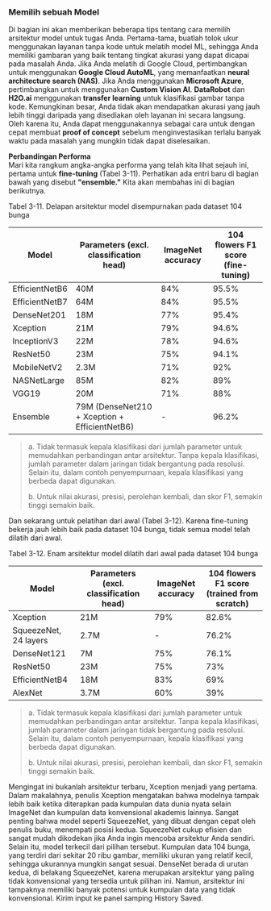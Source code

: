 ### Memilih sebuah Model

Di bagian ini akan memberikan beberapa tips tentang cara memilih arsitektur model untuk tugas Anda. Pertama-tama, buatlah tolok ukur menggunakan layanan tanpa kode untuk melatih model ML, sehingga Anda memiliki gambaran yang baik tentang tingkat akurasi yang dapat dicapai pada masalah Anda. Jika Anda melatih di Google Cloud, pertimbangkan untuk menggunakan **Google Cloud AutoML**, yang memanfaatkan **neural architecture search (NAS)**. Jika Anda menggunakan **Microsoft Azure**, pertimbangkan untuk menggunakan **Custom Vision AI**. **DataRobot** dan **H2O.ai** menggunakan **transfer learning** untuk klasifikasi gambar tanpa kode. Kemungkinan besar, Anda tidak akan mendapatkan akurasi yang jauh lebih tinggi daripada yang disediakan oleh layanan ini secara langsung. Oleh karena itu, Anda dapat menggunakannya sebagai cara untuk dengan cepat membuat **proof of concept** sebelum menginvestasikan terlalu banyak waktu pada masalah yang mungkin tidak dapat diselesaikan.

**Perbandingan Performa**  
Mari kita rangkum angka-angka performa yang telah kita lihat sejauh ini, pertama untuk **fine-tuning** (Tabel 3-11). Perhatikan ada entri baru di bagian bawah yang disebut **"ensemble."** Kita akan membahas ini di bagian berikutnya.

Tabel 3-11. Delapan arsitektur model disempurnakan pada dataset 104 bunga

| Model         | Parameters (excl. classification head) | ImageNet accuracy | 104 flowers F1 score (fine-tuning) |
|--------------|----------------------------------------|------------------|-------------------------------------|
| EfficientNetB6 | 40M                                    | 84%              | 95.5%                               |
| EfficientNetB7 | 64M                                    | 84%              | 95.5%                               |
| DenseNet201    | 18M                                    | 77%              | 95.4%                               |
| Xception        | 21M                                    | 79%              | 94.6%                               |
| InceptionV3      | 22M                                    | 78%              | 94.6%                               |
| ResNet50         | 23M                                    | 75%              | 94.1%                               |
| MobileNetV2      | 2.3M                                   | 71%              | 92%                                 |
| NASNetLarge     | 85M                                    | 82%              | 89%                                 |
| VGG19            | 20M                                    | 71%              | 88%                                 |
| Ensemble         | 79M (DenseNet210 + Xception + EfficientNetB6) | -                | 96.2%                               |

> a. Tidak termasuk kepala klasifikasi dari jumlah parameter untuk memudahkan perbandingan antar arsitektur. Tanpa kepala klasifikasi, jumlah parameter dalam jaringan tidak bergantung pada resolusi. Selain itu, dalam contoh penyempurnaan, kepala klasifikasi yang berbeda dapat digunakan.
> 
> b. Untuk nilai akurasi, presisi, perolehan kembali, dan skor F1, semakin tinggi semakin baik.

Dan sekarang untuk pelatihan dari awal (Tabel 3-12). Karena fine-tuning bekerja jauh lebih baik pada dataset 104 bunga, tidak semua model telah dilatih dari awal.

Tabel 3-12. Enam arsitektur model dilatih dari awal pada dataset 104 bunga

| Model                 | Parameters (excl. classification head) | ImageNet accuracy | 104 flowers F1 score (trained from scratch) |
|-----------------------|----------------------------------------|------------------|---------------------------------------------|
| Xception              | 21M                                    | 79%              | 82.6%                                       |
| SqueezeNet, 24 layers | 2.7M                                   | -                | 76.2%                                       |
| DenseNet121           | 7M                                     | 75%              | 76.1%                                       |
| ResNet50              | 23M                                    | 75%              | 73%                                         |
| EfficientNetB4        | 18M                                    | 83%              | 69%                                         |
| AlexNet               | 3.7M                                   | 60%              | 39%                                         |

> a. Tidak termasuk kepala klasifikasi dari jumlah parameter untuk memudahkan perbandingan antar arsitektur. Tanpa kepala klasifikasi, jumlah parameter dalam jaringan tidak bergantung pada resolusi. Selain itu, dalam contoh penyempurnaan, kepala klasifikasi yang berbeda dapat digunakan.
>
> b. Untuk nilai akurasi, presisi, perolehan kembali, dan skor F1, semakin tinggi semakin baik.

Mengingat ini bukanlah arsitektur terbaru, Xception menjadi yang pertama.  Dalam makalahnya, penulis Xception mengatakan bahwa modelnya tampak lebih baik ketika diterapkan pada kumpulan data dunia nyata selain ImageNet dan kumpulan data konvensional akademis lainnya. Sangat penting bahwa model seperti SqueezeNet, yang dibuat dengan cepat oleh penulis buku, menempati posisi kedua.  SqueezeNet cukup efisien dan sangat mudah dikodekan jika Anda ingin mencoba arsitektur Anda sendiri.  Selain itu, model terkecil dari pilihan tersebut.  Kumpulan data 104 bunga, yang terdiri dari sekitar 20 ribu gambar, memiliki ukuran yang relatif kecil, sehingga ukurannya mungkin sangat sesuai.  DenseNet berada di urutan kedua, di belakang SqueezeNet, karena merupakan arsitektur yang paling tidak konvensional yang tersedia untuk pilihan ini. Namun, arsitektur ini tampaknya memiliki banyak potensi untuk kumpulan data yang tidak konvensional. Kirim input ke panel samping History Saved.
